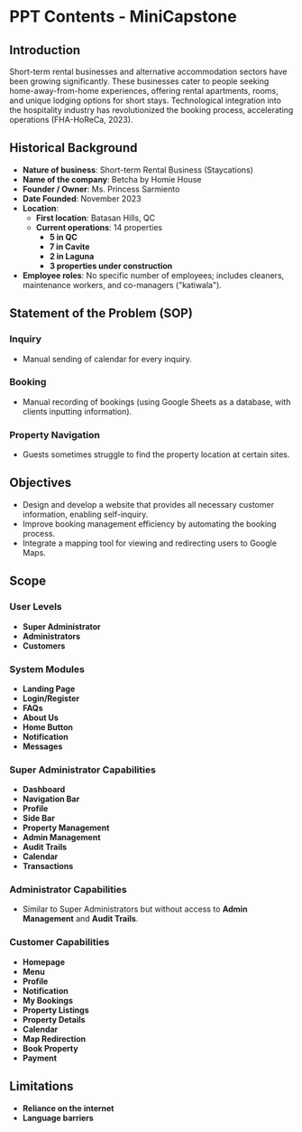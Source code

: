 # PPT Contents - MiniCapstone

## Introduction
Short-term rental businesses and alternative accommodation sectors have been growing significantly. These businesses cater to people seeking home-away-from-home experiences, offering rental apartments, rooms, and unique lodging options for short stays. Technological integration into the hospitality industry has revolutionized the booking process, accelerating operations (FHA-HoReCa, 2023).

## Historical Background
- **Nature of business**: Short-term Rental Business (Staycations)
- **Name of the company**: Betcha by Homie House
- **Founder / Owner**: Ms. Princess Sarmiento
- **Date Founded**: November 2023
- **Location**:
  - **First location**: Batasan Hills, QC
  - **Current operations**: 14 properties
    - **5 in QC**
    - **7 in Cavite**
    - **2 in Laguna**
    - **3 properties under construction**
- **Employee roles**: No specific number of employees; includes cleaners, maintenance workers, and co-managers ("katiwala").

## Statement of the Problem (SOP)
### Inquiry
- Manual sending of calendar for every inquiry.

### Booking
- Manual recording of bookings (using Google Sheets as a database, with clients inputting information).

### Property Navigation
- Guests sometimes struggle to find the property location at certain sites.

## Objectives
- Design and develop a website that provides all necessary customer information, enabling self-inquiry.
- Improve booking management efficiency by automating the booking process.
- Integrate a mapping tool for viewing and redirecting users to Google Maps.

## Scope

### User Levels
- **Super Administrator**
- **Administrators**
- **Customers**

### System Modules
- **Landing Page**
- **Login/Register**
- **FAQs**
- **About Us**
- **Home Button**
- **Notification**
- **Messages**

### Super Administrator Capabilities
- **Dashboard**
- **Navigation Bar**
- **Profile**
- **Side Bar**
- **Property Management**
- **Admin Management**
- **Audit Trails**
- **Calendar**
- **Transactions**

### Administrator Capabilities
- Similar to Super Administrators but without access to **Admin Management** and **Audit Trails**.

### Customer Capabilities
- **Homepage**
- **Menu**
- **Profile**
- **Notification**
- **My Bookings**
- **Property Listings**
- **Property Details**
- **Calendar**
- **Map Redirection**
- **Book Property**
- **Payment**

## Limitations
- **Reliance on the internet**
- **Language barriers**
